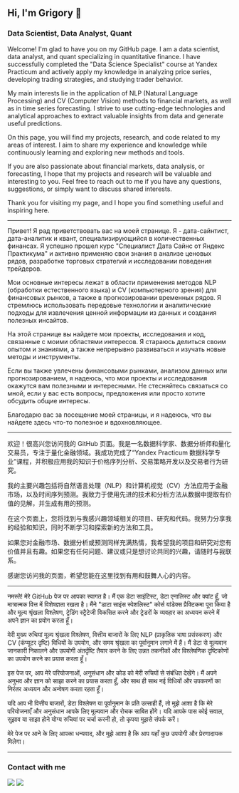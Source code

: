 ## Hi, I'm Grigory 👋
### Data Scientist, Data Analyst, Quant

Welcome! I'm glad to have you on my GitHub page. I am a data scientist, data analyst, and quant specializing in quantitative finance. I have successfully completed the "Data Science Specialist" course at Yandex Practicum and actively apply my knowledge in analyzing price series, developing trading strategies, and studying trader behavior.

My main interests lie in the application of NLP (Natural Language Processing) and CV (Computer Vision) methods to financial markets, as well as in time series forecasting. I strive to use cutting-edge technologies and analytical approaches to extract valuable insights from data and generate useful predictions.

On this page, you will find my projects, research, and code related to my areas of interest. I aim to share my experience and knowledge while continuously learning and exploring new methods and tools.

If you are also passionate about financial markets, data analysis, or forecasting, I hope that my projects and research will be valuable and interesting to you. Feel free to reach out to me if you have any questions, suggestions, or simply want to discuss shared interests.

Thank you for visiting my page, and I hope you find something useful and inspiring here.

******************************************************
Привет! Я рад приветствовать вас на моей странице. Я - дата-сайнтист, дата-аналитик и квант, специализирующийся в количественных финансах. Я успешно прошел курс "Специалист Дата Сайнс от Яндекс Практикума" и активно применяю свои знания в анализе ценовых рядов, разработке торговых стратегий и исследовании поведения трейдеров.

Мои основные интересы лежат в области применения методов NLP (обработки естественного языка) и CV (компьютерного зрения) для финансовых рынков, а также в прогнозировании временных рядов. Я стремлюсь использовать передовые технологии и аналитические подходы для извлечения ценной информации из данных и создания полезных инсайтов.

На этой странице вы найдете мои проекты, исследования и код, связанные с моими областями интересов. Я стараюсь делиться своим опытом и знаниями, а также непрерывно развиваться и изучать новые методы и инструменты.

Если вы также увлечены финансовыми рынками, анализом данных или прогнозированием, я надеюсь, что мои проекты и исследования окажутся вам полезными и интересными. Не стесняйтесь связаться со мной, если у вас есть вопросы, предложения или просто хотите обсудить общие интересы.

Благодарю вас за посещение моей страницы, и я надеюсь, что вы найдете здесь что-то полезное и вдохновляющее.

************************************************

欢迎！很高兴您访问我的 GitHub 页面。我是一名数据科学家、数据分析师和量化交易员，专注于量化金融领域。我成功完成了“Yandex Practicum 数据科学专业”课程，并积极应用我的知识于价格序列分析、交易策略开发以及交易者行为研究。

我的主要兴趣包括将自然语言处理（NLP）和计算机视觉（CV）方法应用于金融市场，以及时间序列预测。我致力于使用先进的技术和分析方法从数据中提取有价值的见解，并生成有用的预测。

在这个页面上，您将找到与我感兴趣领域相关的项目、研究和代码。我努力分享我的经验和知识，同时不断学习和探索新的方法和工具。

如果您对金融市场、数据分析或预测同样充满热情，我希望我的项目和研究对您有价值并且有趣。如果您有任何问题、建议或只是想讨论共同的兴趣，请随时与我联系。

感谢您访问我的页面，希望您能在这里找到有用和鼓舞人心的内容。

*************************************************************
नमस्ते! मेरे GitHub पेज पर आपका स्वागत है। मैं एक डेटा साइंटिस्ट, डेटा एनालिस्ट और क्वांट हूँ, जो मात्रात्मक वित्त में विशेषज्ञता रखता है। मैंने "डाटा साइंस स्पेशलिस्ट" कोर्स यांडेक्स प्रैक्टिकमा पूरा किया है और मूल्य श्रृंखला विश्लेषण, ट्रेडिंग स्ट्रैटेजी विकसित करने और ट्रेडरों के व्यवहार का अध्ययन करने में अपने ज्ञान का प्रयोग करता हूँ।

मेरी मुख्य रुचियां मूल्य श्रृंखला विश्लेषण, वित्तीय बाजारों के लिए NLP (प्राकृतिक भाषा प्रसंस्करण) और CV (कंप्यूटर दृष्टि) विधियों के उपयोग, और समय श्रृंखला का पूर्वानुमान लगाने में हैं। मैं डेटा से मूल्यवान जानकारी निकालने और उपयोगी अंतर्दृष्टि तैयार करने के लिए उन्नत तकनीकों और विश्लेषणिक दृष्टिकोणों का उपयोग करने का प्रयास करता हूँ।

इस पेज पर, आप मेरे परियोजनाओं, अनुसंधान और कोड को मेरी रुचियों से संबंधित देखेंगे। मैं अपने अनुभव और ज्ञान को साझा करने का प्रयास करता हूँ, और साथ ही साथ नई विधियों और उपकरणों का निरंतर अध्ययन और अन्वेषण करता रहता हूँ।

यदि आप भी वित्तीय बाजारों, डेटा विश्लेषण या पूर्वानुमान के प्रति उत्साही हैं, तो मुझे आशा है कि मेरे परियोजनाएँ और अनुसंधान आपके लिए मूल्यवान और रोचक साबित होंगे। यदि आपके पास कोई सवाल, सुझाव या साझा होने योग्य रुचियां पर चर्चा करनी हो, तो कृपया मुझसे संपर्क करें।

मेरे पेज पर आने के लिए आपका धन्यवाद, और मुझे आशा है कि आप यहाँ कुछ उपयोगी और प्रेरणादायक मिलेगा।

*************************************************************


### Contact with me
<a href= "https://www.linkedin.com/in/kogriv/"><img src="https://img.icons8.com/color/48/000000/linkedin.png"/></a>
<a href= "mailto:kogriv@gmail.com"><img src="https://img.icons8.com/color/48/000000/message-squared.png"/></a>

<!--
**kogriv/kogriv** is a ✨ _special_ ✨ repository because its `README.md` (this file) appears on your GitHub profile.

Here are some ideas to get you started:

- 🔭 I’m currently working on ...
- 🌱 I’m currently learning ...
- 👯 I’m looking to collaborate on ...
- 🤔 I’m looking for help with ...
- 💬 Ask me about ...
- 📫 How to reach me: ...
- 😄 Pronouns: ...
- ⚡ Fun fact: ...
-->
